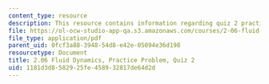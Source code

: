 ```yaml
---
content_type: resource
description: This resource contains information regarding quiz 2 practice problem.
file: https://ol-ocw-studio-app-qa.s3.amazonaws.com/courses/2-06-fluid-dynamics-spring-2013/1181d3d8582925fe458932817de64d2d_MIT2_06S13_pracprbquiz2.pdf
file_type: application/pdf
parent_uid: 0fcf3a88-3948-54d8-e42e-05094e36d198
resourcetype: Document
title: 2.06 Fluid Dynamics, Practice Problem, Quiz 2
uid: 1181d3d8-5829-25fe-4589-32817de64d2d
---
```

